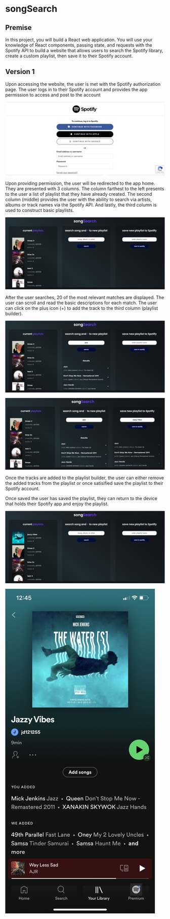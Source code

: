 # songSearch

## Premise

In this project, you will build a React web application. You will use your knowledge of React components, passing state, and requests with the Spotify API to build a website that allows users to search the Spotify library, create a custom playlist, then save it to their Spotify account.

## Version 1

Upon accessing the website, the user is met with the Spotify authorization page. The user logs in to their Spotify account and provides the app permission to access and post to the account

![Authorization Page!](./walkthrough/1.PNG)

Upon providing permission, the user will be redirected to the app home. They are presented with 3 columns. The column farthest to the left presents to the user a list of playlist that they have already created. The second column (middle) provides the user with the ability to search via artists, albums or track names via the Spotify API. And lastly, the third column is used to construct basic playlists. 

![Authorization Page!](./walkthrough/2.PNG)

After the user searches, 20 of the most relevant matches are displayed. The user can scroll and read the basic descriptions for each match. The user can click on the plus icon (+) to add the track to the third column (playlist builder).

![App Screenshot 1!](./walkthrough/3.PNG)

![App Screenshot 2!](./walkthrough/4.PNG)

Once the tracks are added to the playlist builder, the user can either remove the added tracks from the playlist or once satisified save the playlist to their Spotify account. 

Once saved the user has saved the playlist, they can return to the device that holds their Spotify app and enjoy the playlist.

![App Screenshot 3!](./walkthrough/5.PNG)

![Spotify App Screenshot!](./walkthrough/IMG-0673.PNG)
